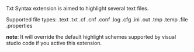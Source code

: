 Txt Syntax extension is aimed to highlight several text files.

Supported file types:
.text
.txt
.cf
.cnf
.conf
.log
.cfg
.ini
.out
.tmp
.temp
.file
.properties

**note**: It will override the default highlight schemes supported by visual studio code if you active this extension.

